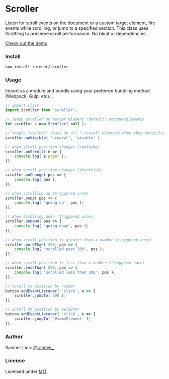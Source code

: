 [twitter]: http://twitter.com/raintek_
[demo]: https://rainner.github.io/scroller/
[mit]: http://www.opensource.org/licenses/mit-license.php

# Scroller

Listen for scroll events on the document or a custom target element, fire events while scrolling, or jump to a specified section. This class uses throttling to preserve scroll performance. No bloat or dependencies.

[Check out the demo][demo]

### Install

```bash
npm install rainner/scroller
```

### Usage
Import as a module and bundle using your preferred bundling method (Webpack, Gulp, etc)...

```js
// import class
import Scroller from 'scroller';

// setup scroller on target element (default: documentElement)
let scroller = new Scroller( null );

// toggle "visible" class on all ".reveal" elements when they enter/leave the visible area of the window
scroller.onVisible( '.reveal', 'visible' );

// when scroll position changes (realtime)
scroller.onScroll( e => {
    console.log( e.pageY );
});

// when scroll position changes (throttled)
scroller.onChange( pos => {
    console.log( pos );
});

// when scrolling up (triggered once)
scroller.onUp( pos => {
    console.log( 'going up', pos );
});

// when scrolling down (triggered once)
scroller.onDown( pos => {
    console.log( 'going down', pos );
});

// when scroll position is greater than a number (triggered once)
scroller.moreThan( 200, pos => {
    console.log( 'scrolled past 200', pos );
});

// when scroll position is less than a number (triggered once)
scroller.lessThan( 200, pos => {
    console.log( 'scrolled less than 200', pos );
});

// scroll to position by number
button.addEventListener( 'click', e => {
    scroller.jumpTo( 500 );
});

// scroll to position by selector
button.addEventListener( 'click', e => {
    scroller.jumpTo( '#someElement' );
});
```

### Author

Rainner Lins: [@raintek_][twitter]

### License

Licensed under [MIT][mit].



